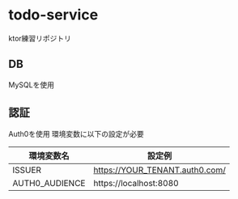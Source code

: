 # todo-service
ktor練習リポジトリ

## DB
MySQLを使用

## 認証
Auth0を使用
環境変数に以下の設定が必要

| 環境変数名      | 設定例                         |
|----------------|--------------------------------|
| ISSUER         | https://YOUR_TENANT.auth0.com/ |
| AUTH0_AUDIENCE | https://localhost:8080         |